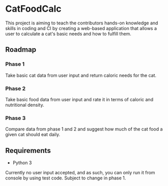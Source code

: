 # CatFoodCalc
This project is aiming to teach the contributors hands-on knowledge and skills in coding and CI by 
creating a web-based application that allows a user to calculate a cat's basic needs 
and how to fulfill them.

## Roadmap
### Phase 1
Take basic cat data from user input and return caloric needs for the cat. 
### Phase 2
Take basic food data from user input and rate it in terms of caloric and nutritional density.
### Phase 3
Compare data from phase 1 and 2 and suggest how much of the cat food a given cat should eat daily.

## Requirements
* Python 3

Currently no user input accepted, and as such, you can only run it from console by using test code. 
Subject to change in phase 1.